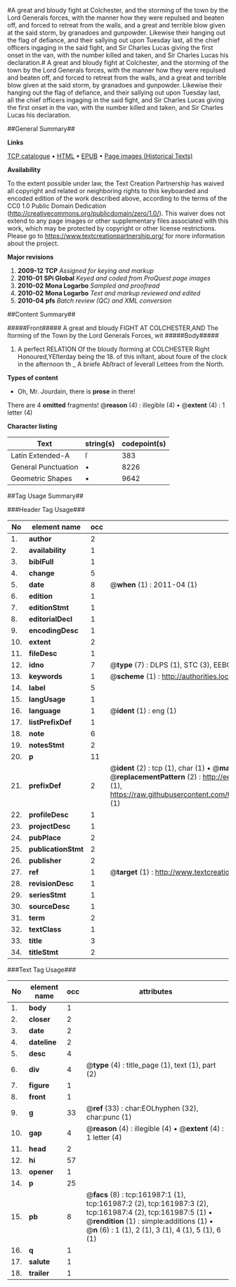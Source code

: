 #A great and bloudy fight at Colchester, and the storming of the town by the Lord Generals forces, with the manner how they were repulsed and beaten off, and forced to retreat from the walls, and a great and terrible blow given at the said storm, by granadoes and gunpowder. Likewise their hanging out the flag of defiance, and their sallying out upon Tuesday last, all the chief officers ingaging in the said fight, and Sir Charles Lucas giving the first onset in the van, with the number killed and taken, and Sir Charles Lucas his declaration.#
A great and bloudy fight at Colchester, and the storming of the town by the Lord Generals forces, with the manner how they were repulsed and beaten off, and forced to retreat from the walls, and a great and terrible blow given at the said storm, by granadoes and gunpowder. Likewise their hanging out the flag of defiance, and their sallying out upon Tuesday last, all the chief officers ingaging in the said fight, and Sir Charles Lucas giving the first onset in the van, with the number killed and taken, and Sir Charles Lucas his declaration.

##General Summary##

**Links**

[TCP catalogue](http://www.ota.ox.ac.uk/tcp/)  • 
[HTML](http://tei.it.ox.ac.uk/tcp/Texts-HTML/free/A85/A85559.html)  • 
[EPUB](http://tei.it.ox.ac.uk/tcp/Texts-EPUB/free/A85/A85559.epub) • 
[Page images (Historical Texts)](https://historicaltexts.jisc.ac.uk/eebo-99862662e)

**Availability**

To the extent possible under law, the Text Creation Partnership has waived all copyright and related or neighboring rights to this keyboarded and encoded edition of the work described above, according to the terms of the CC0 1.0 Public Domain Dedication (http://creativecommons.org/publicdomain/zero/1.0/). This waiver does not extend to any page images or other supplementary files associated with this work, which may be protected by copyright or other license restrictions. Please go to https://www.textcreationpartnership.org/ for more information about the project.

**Major revisions**

1. __2009-12__ __TCP__ *Assigned for keying and markup*
1. __2010-01__ __SPi Global__ *Keyed and coded from ProQuest page images*
1. __2010-02__ __Mona Logarbo__ *Sampled and proofread*
1. __2010-02__ __Mona Logarbo__ *Text and markup reviewed and edited*
1. __2010-04__ __pfs__ *Batch review (QC) and XML conversion*

##Content Summary##

#####Front#####
A great and bloudy FIGHT AT COLCHESTER,AND The ſtorming of the Town by the Lord Generals Forces, wit
#####Body#####

1. A perfect RELATION Of the bloudy ſtorming at COLCHESTER
Right Honoured,YEſterday being the 18. of this inſtant, about foure of the clock in the afternoon th
    _ A briefe Abſtract of ſeverall Lettees from the North.

**Types of content**

  * Oh, Mr. Jourdain, there is **prose** in there!

There are 4 **omitted** fragments! 
 @__reason__ (4) : illegible (4)  •  @__extent__ (4) : 1 letter (4)

**Character listing**


|Text|string(s)|codepoint(s)|
|---|---|---|
|Latin Extended-A|ſ|383|
|General Punctuation|•|8226|
|Geometric Shapes|▪|9642|

##Tag Usage Summary##

###Header Tag Usage###

|No|element name|occ|attributes|
|---|---|---|---|
|1.|__author__|2||
|2.|__availability__|1||
|3.|__biblFull__|1||
|4.|__change__|5||
|5.|__date__|8| @__when__ (1) : 2011-04 (1)|
|6.|__edition__|1||
|7.|__editionStmt__|1||
|8.|__editorialDecl__|1||
|9.|__encodingDesc__|1||
|10.|__extent__|2||
|11.|__fileDesc__|1||
|12.|__idno__|7| @__type__ (7) : DLPS (1), STC (3), EEBO-CITATION (1), PROQUEST (1), VID (1)|
|13.|__keywords__|1| @__scheme__ (1) : http://authorities.loc.gov/ (1)|
|14.|__label__|5||
|15.|__langUsage__|1||
|16.|__language__|1| @__ident__ (1) : eng (1)|
|17.|__listPrefixDef__|1||
|18.|__note__|6||
|19.|__notesStmt__|2||
|20.|__p__|11||
|21.|__prefixDef__|2| @__ident__ (2) : tcp (1), char (1)  •  @__matchPattern__ (2) : ([0-9\-]+):([0-9IVX]+) (1), (.+) (1)  •  @__replacementPattern__ (2) : http://eebo.chadwyck.com/downloadtiff?vid=$1&page=$2 (1), https://raw.githubusercontent.com/textcreationpartnership/Texts/master/tcpchars.xml#$1 (1)|
|22.|__profileDesc__|1||
|23.|__projectDesc__|1||
|24.|__pubPlace__|2||
|25.|__publicationStmt__|2||
|26.|__publisher__|2||
|27.|__ref__|1| @__target__ (1) : http://www.textcreationpartnership.org/docs/. (1)|
|28.|__revisionDesc__|1||
|29.|__seriesStmt__|1||
|30.|__sourceDesc__|1||
|31.|__term__|2||
|32.|__textClass__|1||
|33.|__title__|3||
|34.|__titleStmt__|2||


###Text Tag Usage###

|No|element name|occ|attributes|
|---|---|---|---|
|1.|__body__|1||
|2.|__closer__|2||
|3.|__date__|2||
|4.|__dateline__|2||
|5.|__desc__|4||
|6.|__div__|4| @__type__ (4) : title_page (1), text (1), part (2)|
|7.|__figure__|1||
|8.|__front__|1||
|9.|__g__|33| @__ref__ (33) : char:EOLhyphen (32), char:punc (1)|
|10.|__gap__|4| @__reason__ (4) : illegible (4)  •  @__extent__ (4) : 1 letter (4)|
|11.|__head__|2||
|12.|__hi__|57||
|13.|__opener__|1||
|14.|__p__|25||
|15.|__pb__|8| @__facs__ (8) : tcp:161987:1 (1), tcp:161987:2 (2), tcp:161987:3 (2), tcp:161987:4 (2), tcp:161987:5 (1)  •  @__rendition__ (1) : simple:additions (1)  •  @__n__ (6) : 1 (1), 2 (1), 3 (1), 4 (1), 5 (1), 6 (1)|
|16.|__q__|1||
|17.|__salute__|1||
|18.|__trailer__|1||
